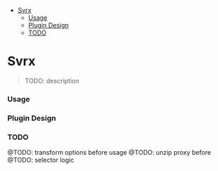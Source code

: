 + [Svrx](#svrx)
    + [Usage](#usage)
    + [Plugin Design](#plugin-design)
    + [TODO](#todo)

# Svrx

> TODO: description

### Usage

### Plugin Design

### TODO

@TODO: transform options before usage
@TODO: unzip proxy before
@TODO: selector logic


